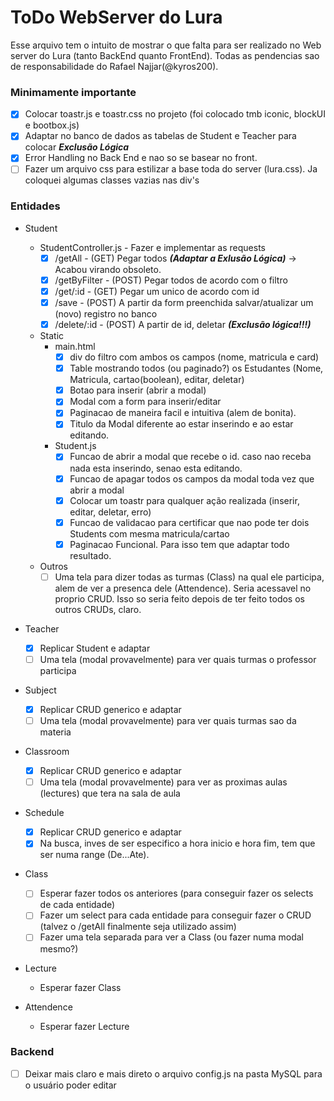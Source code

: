 # ToDo WebServer do Lura
Esse arquivo tem o intuito de mostrar o que falta para ser realizado no Web server do Lura (tanto BackEnd quanto FrontEnd). Todas as pendencias sao de responsabilidade do Rafael Najjar(@kyros200).

### Minimamente importante
* [X] Colocar toastr.js e toastr.css no projeto (foi colocado tmb iconic, blockUI e bootbox.js)
* [X] Adaptar no banco de dados as tabelas de Student e Teacher para colocar ***Exclusão Lógica***
* [X] Error Handling no Back End e nao so se basear no front.
* [ ] Fazer um arquivo css para estilizar a base toda do server (lura.css). Ja coloquei algumas classes vazias nas div's

### Entidades
* Student
  * StudentController.js - Fazer e implementar as requests
    * [X] /getAll - (GET) Pegar todos ***(Adaptar a Exlusão Lógica)*** -> Acabou virando obsoleto.
    * [X] /getByFilter - (POST) Pegar todos de acordo com o filtro
    * [X] /get/:id - (GET) Pegar um unico de acordo com id
    * [X] /save - (POST) A partir da form preenchida salvar/atualizar um (novo) registro no banco
    * [X] /delete/:id - (POST) A partir de id, deletar ***(Exclusão lógica!!!)***
  * Static
    * main.html
      * [X] div do filtro com ambos os campos (nome, matricula e card)
      * [X] Table mostrando todos (ou paginado?) os Estudantes (Nome, Matricula, cartao(boolean), editar, deletar)
      * [X] Botao para inserir (abrir a modal)
      * [X] Modal com a form para inserir/editar
	  * [X] Paginacao de maneira facil e intuitiva (alem de bonita).
	  * [X] Titulo da Modal diferente ao estar inserindo e ao estar editando.
    * Student.js
      * [X] Funcao de abrir a modal que recebe o id. caso nao receba nada esta inserindo, senao esta editando.
      * [X] Funcao de apagar todos os campos da modal toda vez que abrir a modal
      * [X] Colocar um toastr para qualquer ação realizada (inserir, editar, deletar, erro)
      * [X] Funcao de validacao para certificar que nao pode ter dois Students com mesma matricula/cartao
	  * [X] Paginacao Funcional. Para isso tem que adaptar todo resultado.
  * Outros
    * [ ] Uma tela para dizer todas as turmas (Class) na qual ele participa, alem de ver a presenca dele (Attendence). Seria acessavel no proprio CRUD. Isso so seria feito depois de ter feito todos os outros CRUDs, claro.

* Teacher
  * [X] Replicar Student e adaptar
  * [ ] Uma tela (modal provavelmente) para ver quais turmas o professor participa

* Subject
  * [X] Replicar CRUD generico e adaptar
  * [ ] Uma tela (modal provavelmente) para ver quais turmas sao da materia

* Classroom
  * [X] Replicar CRUD generico e adaptar
  * [ ] Uma tela (modal provavelmente) para ver as proximas aulas (lectures) que tera na sala de aula
  
* Schedule
  * [X] Replicar CRUD generico e adaptar
  * [X] Na busca, inves de ser especifico a hora inicio e hora fim, tem que ser numa range (De...Ate).
  
* Class
  * [ ] Esperar fazer todos os anteriores (para conseguir fazer os selects de cada entidade)
  * [ ] Fazer um select para cada entidade para conseguir fazer o CRUD (talvez o /getAll finalmente seja utilizado assim)
  * [ ] Fazer uma tela separada para ver a Class (ou fazer numa modal mesmo?)
  
* Lecture
  * Esperar fazer Class
  
* Attendence
  * Esperar fazer Lecture

### Backend
* [ ] Deixar mais claro e mais direto o arquivo config.js na pasta MySQL para o usuário poder editar
